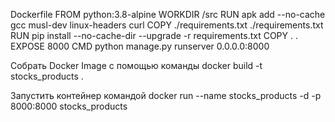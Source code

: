 Dockerfile
    FROM python:3.8-alpine
    WORKDIR /src
    RUN apk add --no-cache gcc musl-dev linux-headers curl
    COPY ./requirements.txt ./requirements.txt
    RUN pip install --no-cache-dir --upgrade -r requirements.txt
    COPY . .
    EXPOSE 8000
    CMD python manage.py runserver 0.0.0.0:8000

Собрать Docker Image с помощью команды
    docker build -t stocks_products .

Запустить контейнер командой
    docker run --name stocks_products -d -p 8000:8000 stocks_products
